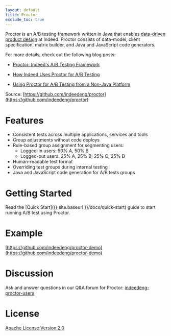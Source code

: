 ```yaml
---
layout: default
title: Proctor
exclude_toc: true
---
```


Proctor is an A/B testing framework written in Java that enables [data-driven product design](http://engineering.indeed.com/blog/2013/05/indeedeng-data-driven-product-design-slides-video/) at Indeed. Proctor consists of data-model, client specification, matrix builder, and Java and JavaScript code generators.

For more details, check out the following blog posts:

- [Proctor: Indeed's A/B Testing Framework](http://engineering.indeed.com/blog/2014/06/proctor-a-b-testing-framework/)

- [How Indeed Uses Proctor for A/B Testing](http://engineering.indeed.com/blog/2014/11/how-indeed-uses-proctor-for-a-b-testing/)

- [Using Proctor for A/B Testing from a Non-Java Platform](http://engineering.indeed.com/blog/2014/09/proctor-pipet-ab-testing-service/)

Source: [https://github.com/indeedeng/proctor](https://github.com/indeedeng/proctor)

# Features
- Consistent tests across multiple applications, services and tools
- Group adjustments without code deploys
- Rule-based group assignment for segmenting users:
  - Logged-in users: 50% A, 50% B
  - Logged-out users: 25% A, 25% B, 25% C, 25% D
- Human-readable test format
- Overriding test groups during internal testing
- Java and JavaScript code generation for A/B tests groups

# Getting Started
Read the [Quick Start]({{ site.baseurl }}/docs/quick-start) guide to start running A/B test using Proctor.

# Example
[https://github.com/indeedeng/proctor-demo](https://github.com/indeedeng/proctor-demo)

# Discussion
Ask and answer questions in our Q&A forum for Proctor: [indeedeng-proctor-users](https://groups.google.com/forum/#!categories/indeedeng-proctor-users)

# License

[Apache License Version 2.0](https://github.com/indeedeng/proctor/blob/master/LICENSE)
